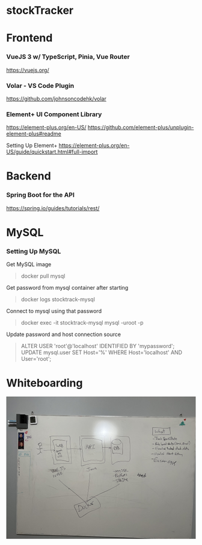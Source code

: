 # stockTracker



# Frontend

### VueJS 3 w/ TypeScript, Pinia, Vue Router
https://vuejs.org/ 

### Volar - VS Code Plugin
https://github.com/johnsoncodehk/volar

### Element+ UI Component Library
https://element-plus.org/en-US/
https://github.com/element-plus/unplugin-element-plus#readme

Setting Up Element+
https://element-plus.org/en-US/guide/quickstart.html#full-import



# Backend
### Spring Boot for the API
https://spring.io/guides/tutorials/rest/

# MySQL
### Setting Up MySQL
Get MySQL image
> docker pull mysql

Get password from mysql container after starting
> docker logs stocktrack-mysql

Connect to mysql using that password
> docker exec -it stocktrack-mysql mysql -uroot -p

Update password and host connection source
> ALTER USER 'root'@'localhost' IDENTIFIED BY 'mypassword';
> UPDATE mysql.user SET Host='%' WHERE Host='localhost' AND User='root';


# Whiteboarding
![Pic 1](/whiteboard/IMG_5060.jpg?raw=true)